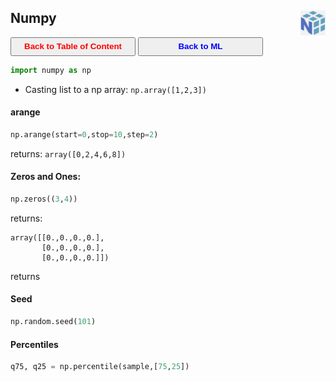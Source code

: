 ## Numpy <img src="../img/numpy_logo.jpg" width="40" height="40" style="float: right;" />

<a><button name="button" style = "color:red;width:200px;height:30px;cursor:pointer" onclick="window.location.href='https://reynier0611.github.io';">**Back to Table of Content**</button></a> <a><button name="button" style = "color:blue;width:200px;height:30px;cursor:pointer" onclick="window.location.href='https://reynier0611.github.io/ml/ml.html';">**Back to ML**</button></a>

```python
import numpy as np
```

- Casting list to a np array: ```np.array([1,2,3])```

#### arange

```python
np.arange(start=0,stop=10,step=2)
```

returns: ```array([0,2,4,6,8])```

#### Zeros and Ones:

```python
np.zeros((3,4))
```

returns:

```
array([[0.,0.,0.,0.],
	   [0.,0.,0.,0.],
 	   [0.,0.,0.,0.]])
```

returns

#### Seed

```python
np.random.seed(101)
```

#### Percentiles

```python
q75, q25 = np.percentile(sample,[75,25])
```